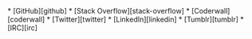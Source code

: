 <div class="contact">
* [GitHub][github]
* [Stack Overflow][stack-overflow]
* [Coderwall][coderwall]
* [Twitter][twitter]
* [LinkedIn][linkedin]
* [Tumblr][tumblr]
* [IRC][irc]
</div>

[github]: http://github.com/jdp
[stack-overflow]: http://stackoverflow.com/users/6967/justin-poliey
[coderwall]: https://coderwall.com/jdp
[twitter]: http://twitter.com/justinpoliey
[linkedin]: http://www.linkedin.com/profile/view?id=18652837
[tumblr]: http://tumble.justinpoliey.com/
[irc]: irc://irc.freenode.net/jdp,isnick

